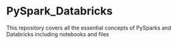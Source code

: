 # PySpark_Databricks
This repository covers all the essential concepts of PySparks and Databricks including notebooks and files
